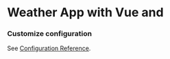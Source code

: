 # Weather App with Vue and 


### Customize configuration
See [Configuration Reference](https://cli.vuejs.org/config/).
